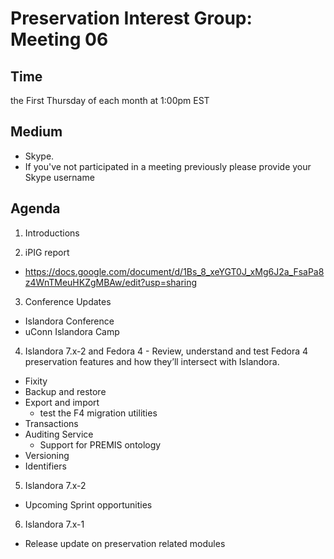 # Preservation Interest Group: Meeting 06

## Time
the First Thursday of each month at 1:00pm EST

## Medium
  * Skype. 
  * If you've not participated in a meeting previously please provide your Skype username

## Agenda

1. Introductions

2. iPIG report  
  * https://docs.google.com/document/d/1Bs_8_xeYGT0J_xMg6J2a_FsaPa8z4WnTMeuHKZgMBAw/edit?usp=sharing

3. Conference Updates
  * Islandora Conference
  * uConn Islandora Camp

4. Islandora 7.x-2 and Fedora 4 - Review, understand and test Fedora 4 preservation features and how they’ll intersect with Islandora.
  * Fixity
  * Backup and restore
  * Export and import
      * test the F4 migration utilities
  * Transactions
  * Auditing Service
     * Support for PREMIS ontology
  * Versioning 
  * Identifiers

5. Islandora 7.x-2 
  * Upcoming Sprint opportunities

6. Islandora 7.x-1
  * Release update on preservation related modules

